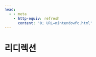 ```yaml
---
head:
  - - meta
    - http-equiv: refresh
      content: '0; URL=nintendowfc.html'
---
```


# 리디렉션
